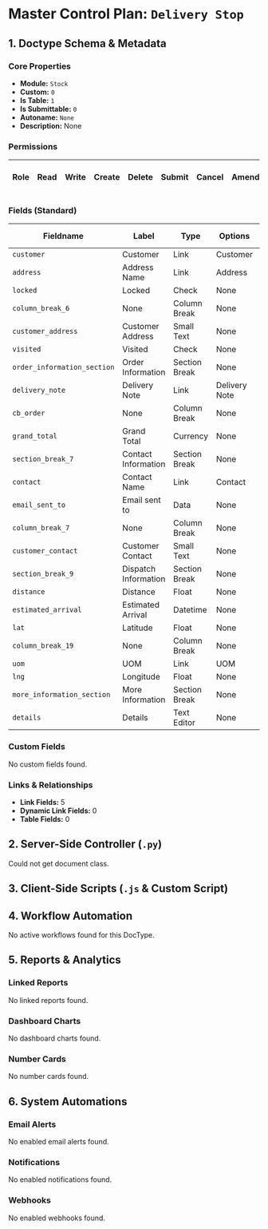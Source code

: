 # Master Control Plan: `Delivery Stop`

## 1. Doctype Schema & Metadata

### Core Properties
- **Module:** `Stock`
- **Custom:** `0`
- **Is Table:** `1`
- **Is Submittable:** `0`
- **Autoname:** `None`
- **Description:** None

### Permissions
| Role | Read | Write | Create | Delete | Submit | Cancel | Amend | Report | Import | Export | Print | Email | Share | Set User Perms |
|---|---|---|---|---|---|---|---|---|---|---|---|---|---|---|


### Fields (Standard)
| Fieldname | Label | Type | Options | Required | Hidden | Read Only | Default | Description |
|---|---|---|---|---|---|---|---|---|
| `customer` | Customer | Link | Customer |  |  |  | None | None |
| `address` | Address Name | Link | Address | ✅ |  |  | None | None |
| `locked` | Locked | Check | None |  |  |  | 0 | None |
| `column_break_6` | None | Column Break | None |  |  |  | None | None |
| `customer_address` | Customer Address | Small Text | None |  |  | ✅ | None | None |
| `visited` | Visited | Check | None |  |  |  | 0 | None |
| `order_information_section` | Order Information | Section Break | None |  |  |  | None | None |
| `delivery_note` | Delivery Note | Link | Delivery Note |  |  | ✅ | None | None |
| `cb_order` | None | Column Break | None |  |  |  | None | None |
| `grand_total` | Grand Total | Currency | None |  |  | ✅ | None | None |
| `section_break_7` | Contact Information | Section Break | None |  |  |  | None | None |
| `contact` | Contact Name | Link | Contact |  |  |  | None | None |
| `email_sent_to` | Email sent to | Data | None |  |  | ✅ | None | None |
| `column_break_7` | None | Column Break | None |  |  |  | None | None |
| `customer_contact` | Customer Contact | Small Text | None |  |  | ✅ | None | None |
| `section_break_9` | Dispatch Information | Section Break | None |  |  |  | None | None |
| `distance` | Distance | Float | None |  |  | ✅ | None | None |
| `estimated_arrival` | Estimated Arrival | Datetime | None |  |  |  | None | None |
| `lat` | Latitude | Float | None |  | ✅ |  | None | None |
| `column_break_19` | None | Column Break | None |  |  |  | None | None |
| `uom` | UOM | Link | UOM |  |  | ✅ | None | None |
| `lng` | Longitude | Float | None |  | ✅ |  | None | None |
| `more_information_section` | More Information | Section Break | None |  |  |  | None | None |
| `details` | Details | Text Editor | None |  |  |  | None | None |


### Custom Fields
No custom fields found.


### Links & Relationships
- **Link Fields:** 5
- **Dynamic Link Fields:** 0
- **Table Fields:** 0

## 2. Server-Side Controller (`.py`)
Could not get document class.


## 3. Client-Side Scripts (`.js` & Custom Script)




## 4. Workflow Automation
No active workflows found for this DocType.


## 5. Reports & Analytics
### Linked Reports
No linked reports found.


### Dashboard Charts
No dashboard charts found.


### Number Cards
No number cards found.


## 6. System Automations
### Email Alerts
No enabled email alerts found.


### Notifications
No enabled notifications found.


### Webhooks
No enabled webhooks found.
